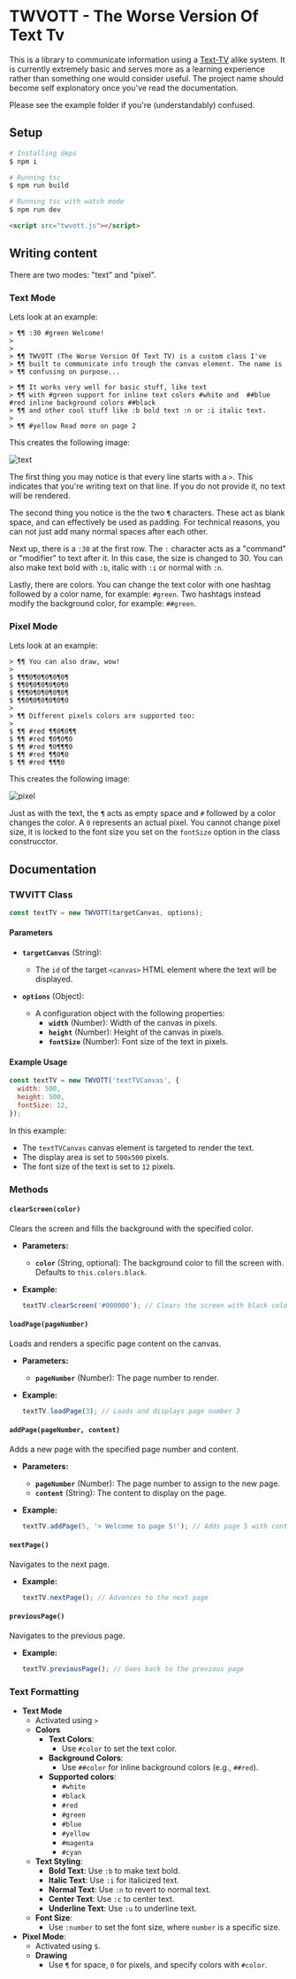 # TWVOTT - The Worse Version Of Text Tv

This is a library to communicate information using a [Text-TV](https://www.svt.se/text-tv/100) alike system. It is currently extremely basic and serves more as a learning experience rather than something one would consider useful. The project name should become self explonatory once you've read the documentation.

Please see the example folder if you're (understandably) confused.

## Setup

```bash
# Installing deps
$ npm i

# Running tsc
$ npm run build

# Running tsc with watch mode
$ npm run dev
```

```html
<script src="twvott.js"></script>
```

## Writing content

There are two modes: "text" and "pixel".

### Text Mode

Lets look at an example:

```
> ¶¶ :30 #green Welcome!
>
>
> ¶¶ TWVOTT (The Worse Version Of Text TV) is a custom class I've
> ¶¶ built to communicate info trough the canvas element. The name is
> ¶¶ confusing on purpose...

> ¶¶ It works very well for basic stuff, like text
> ¶¶ with #green support for inline text colors #white and  ##blue #red inline background colors ##black
> ¶¶ and other cool stuff like :b bold text :n or :i italic text.
>
> ¶¶ #yellow Read more on page 2
```

This creates the following image:

![text](readme/text.png)

The first thing you may notice is that every line starts with a `>`. This indicates that you're writing text on that line. If you do not provide it, no text will be rendered.

The second thing you notice is the the two `¶` characters. These act as blank space, and can effectively be used as padding. For technical reasons, you can not just add many normal spaces after each other.

Next up, there is a `:30` at the first row. The `:` character acts as a "command" or "modifier" to text after it. In this case, the size is changed to 30. You can also make text bold with `:b`, italic with `:i` or normal with `:n`.

Lastly, there are colors. You can change the text color with one hashtag followed by a color name, for example: `#green`. Two hashtags instead modify the background color, for example: `##green`.

### Pixel Mode

Lets look at an example:

```
> ¶¶ You can also draw, wow!
>
$ ¶¶¶0¶0¶0¶0¶0¶
$ ¶¶0¶0¶0¶0¶0¶0
$ ¶¶¶0¶0¶0¶0¶0¶
$ ¶¶0¶0¶0¶0¶0¶0
>
> ¶¶ Different pixels colors are supported too:
>
$ ¶¶ #red ¶¶0¶0¶¶
$ ¶¶ #red ¶0¶0¶0
$ ¶¶ #red ¶0¶¶¶0
$ ¶¶ #red ¶¶0¶0
$ ¶¶ #red ¶¶¶0
```

This creates the following image:

![pixel](readme/pixel.png)

Just as with the text, the `¶` acts as empty space and `#` followed by a color changes the color. A `0` represents an actual pixel. You cannot change pixel size, it is locked to the font size you set on the `fontSize` option in the class construcctor.

## Documentation

### TWVITT Class

```javascript
const textTV = new TWVOTT(targetCanvas, options);
```

#### Parameters

- **`targetCanvas`** (String):

  - The `id` of the target `<canvas>` HTML element where the text will be displayed.

- **`options`** (Object):
  - A configuration object with the following properties:
    - **`width`** (Number): Width of the canvas in pixels.
    - **`height`** (Number): Height of the canvas in pixels.
    - **`fontSize`** (Number): Font size of the text in pixels.

#### Example Usage

```javascript
const textTV = new TWVOTT('textTVCanvas', {
  width: 500,
  height: 500,
  fontSize: 12,
});
```

In this example:

- The `textTVCanvas` canvas element is targeted to render the text.
- The display area is set to `500x500` pixels.
- The font size of the text is set to `12` pixels.

### Methods

#### `clearScreen(color)`

Clears the screen and fills the background with the specified color.

- **Parameters:**

  - **`color`** (String, optional): The background color to fill the screen with. Defaults to `this.colors.black`.

- **Example:**

  ```javascript
  textTV.clearScreen('#000000'); // Clears the screen with black color
  ```

#### `loadPage(pageNumber)`

Loads and renders a specific page content on the canvas.

- **Parameters:**

  - **`pageNumber`** (Number): The page number to render.

- **Example:**

  ```javascript
  textTV.loadPage(3); // Loads and displays page number 3
  ```

#### `addPage(pageNumber, content)`

Adds a new page with the specified page number and content.

- **Parameters:**

  - **`pageNumber`** (Number): The page number to assign to the new page.
  - **`content`** (String): The content to display on the page.

- **Example:**

  ```javascript
  textTV.addPage(5, '> Welcome to page 5!'); // Adds page 5 with content
  ```

#### `nextPage()`

Navigates to the next page.

- **Example:**

  ```javascript
  textTV.nextPage(); // Advances to the next page
  ```

#### `previousPage()`

Navigates to the previous page.

- **Example:**

  ```javascript
  textTV.previousPage(); // Goes back to the previous page
  ```

### Text Formatting

- **Text Mode**
  - Activated using `>`
  - **Colors**
    - **Text Colors**:
      - Use `#color` to set the text color.
    - **Background Colors**:
      - Use `##color` for inline background colors (e.g., `##red`).
    - **Supported colors**:
      - `#white`
      - `#black`
      - `#red`
      - `#green`
      - `#blue`
      - `#yellow`
      - `#magenta`
      - `#cyan`
  - **Text Styling**:
    - **Bold Text**: Use `:b` to make text bold.
    - **Italic Text**: Use `:i` for italicized text.
    - **Normal Text**: Use `:n` to revert to normal text.
    - **Center Text**: Use `:c` to center text.
    - **Underline Text**: Use `:u` to underline text.
  - **Font Size**:
    - Use `:number` to set the font size, where `number` is a specific size.
- **Pixel Mode**:
  - Activated using `$`.
  - **Drawing**
    - Use `¶` for space, `0` for pixels, and specify colors with `#color`.
